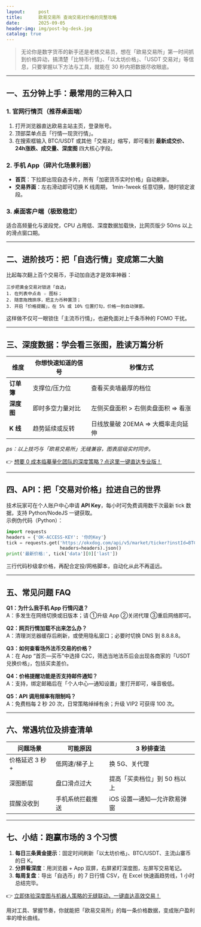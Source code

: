 ```yaml
---
layout:     post
title:      欧易交易所 查询交易对价格的完整攻略
date:       2025-09-05
header-img: img/post-bg-desk.jpg
catalog: true
---
```


> 无论你是数字货币的新手还是老练交易员，想在「欧易交易所」第一时间抓到价格异动，搞清楚「比特币行情」、「以太坊价格」、「USDT 交易对」等信息，只要掌握以下方法与工具，就能在 30 秒内把数据尽收眼底。

---

## 一、五分钟上手：最常用的三种入口

### 1. 官网行情页（推荐桌面端）
1. 打开浏览器直达欧易主站主页，登录账号。  
2. 顶部菜单点击「行情—现货行情」。  
3. 在搜索框输入 BTC/USDT 或其他「交易对」缩写，即可看到 **最新成交价、24h涨跌、成交量、深度图** 四大核心字段。

### 2. 手机 App（碎片化场景利器）
- **首页**：下拉即出现自选卡片，所有「加密货币实时价格」自动刷新。  
- **交易界面**：左右滑动即可切换 K 线周期， 1min-1week 任意切换，随时锁定波段。

### 3. 桌面客户端（极致稳定）
适合高频量化与波段党，CPU 占用低、深度数据加载快，比网页版少 50ms 以上的滑点窗口期。

---

## 二、进阶技巧：把「自选行情」变成第二大脑

比起每次翻上百个交易币，手动加自选才是效率神器：

```
三步把黄金交易对锁进「自选」
1. 在列表中点击 ☆ 图标；
2. 随意拖拽排序，把主力币种置顶；  
3. 开启「价格提醒」，在 5% 或 10% 位置打勾，价格一到自动弹窗。
```

这样做不仅可一眼锁住「主流币行情」，也避免面对上千条币种的 FOMO 干扰。

---

## 三、深度数据：学会看三张图，胜读万篇分析

| 维度        | 你想快速知道的信号         | 秒懂方式                             |
|------------|---------------------------|--------------------------------------|
| **订单簿**  | 支撑位/压力位               | 查看买卖墙最厚的档位                 |
| **深度图**  | 即时多空力量对比            | 左侧买盘面积 > 右侧卖盘面积 ⇒ 看涨  |
| **K 线**    | 趋势延续或反转              | 日线放量破 20EMA ⇒ 大概率走向延伸  |

*ps：以上技巧与「欧易交易所」无缝兼容，图表层级实时同步。*

👉 [想要 0 成本临摹量化团队的深度策略？点这里一键直达专业版！](https://okxdog.com/)

---

## 四、API：把「交易对价格」拉进自己的世界

技术玩家可在个人账户中心申请 **API Key**，每小时可免费调用数千次最新 tick 数据，支持 Python/NodeJS 一键获取。  
示例伪代码（Python）：

```python
import requests
headers = {'OK-ACCESS-KEY': '你的Key'}
tick = requests.get('https://okxdog.com/api/v5/market/ticker?instId=BTC-USDT',
                    headers=headers).json()
print('最新价格:', tick['data'][0]['last'])
```

三行代码秒级拿价格，再配合定投/网格脚本，自动化从此不再遥远。

---

## 五、常见问题 FAQ

**Q1：为什么我手机 App 行情闪退？**  
A：多发生在网络切换或旧版本；请 ①升级 App ②关闭代理 ③重启网络即可。

**Q2：网页行情加载不出来怎么办？**  
A：清理浏览器缓存后刷新，或使用隐私窗口；必要时切换 DNS 到 8.8.8.8。

**Q3：如何查看场外法币交易的价格？**  
A：在 App “首页—买币”中选择 C2C，筛选当地法币后会出现各商家的「USDT 兑换价格」，包括买卖差价。

**Q4：价格提醒功能是否支持邮件通知？**  
A：支持，绑定邮箱后在「个人中心—通知设置」里打开即可，噪音极低。

**Q5：API 调用频率有限制吗？**  
A：免费档每 2 秒 20 次，日常策略绰绰有余；升级 VIP2 可获得 100 次。

---

## 六、常遇坑位及排查清单

| 问题场景       | 可能原因             | 3 秒排查法                           |
|----------------|----------------------|-------------------------------------|
| 价格延迟 3 秒+ | 低网速/梯子上         | 换 5G、关代理                       |
| 深图断层       | 盘口滑点过大          | 提高「买卖档位」到 50 档以上        |
| 提醒没收到     | 手机系统拦截推送      | iOS 设置—通知—允许欧易弹窗          |

---

## 七、小结：跑赢市场的 3 个习惯

1. **每日三条黄金提示**：固定时间刷新「以太坊价格」、BTC/USDT、主流山寨币的日 K。  
2. **分屏看深度**：用浏览器 + App 双屏，右屏紧盯深度图，左屏写交易笔记。  
3. **每周复盘**：导出「自选币」的 7 日行情 CSV，在 Excel 快速画趋势线，1 小时总结完毕。  

👉 [立即体验深度图与机器人策略的无缝联动，一键直达高效交易！](https://okxdog.com/)

用对工具、掌握节奏，你就能把「欧易交易所」的每一条价格数据，变成账户盈利率的增长曲线。